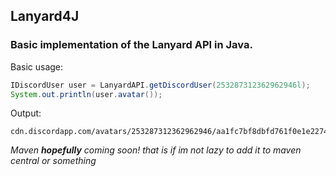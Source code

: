 ## Lanyard4J
### Basic implementation of the Lanyard API in Java.

Basic usage:
```java
IDiscordUser user = LanyardAPI.getDiscordUser(253287312362962946l);
System.out.println(user.avatar());
```
Output:
```
cdn.discordapp.com/avatars/253287312362962946/aa1fc7bf8dbfd761f0e1e227444f1ddf
```

*Maven **hopefully** coming soon! that is if im not lazy to add it to maven central or something*
